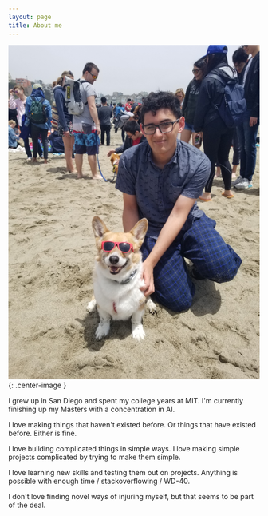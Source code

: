 ```yaml
---
layout: page
title: About me
---
```

![](/img/aboutme/me.png){: .center-image }

I grew up in San Diego and spent my college years at MIT. I'm currently finishing up my Masters with a concentration in AI. 

I love making things that haven't existed before. Or things that have existed before. Either is fine.

I love building complicated things in simple ways. I love making simple projects complicated by trying to make them simple.

I love learning new skills and testing them out on projects. Anything is possible with enough time / stackoverflowing / WD-40.

I don't love finding novel ways of injuring myself, but that seems to be part of the deal.